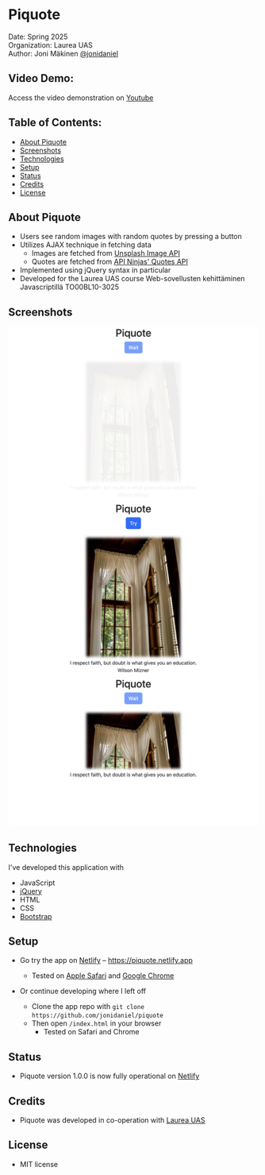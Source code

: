 # Piquote

Date: Spring 2025\
Organization: Laurea UAS\
Author: Joni Mäkinen [@jonidaniel](https://github.com/jonidaniel)

## Video Demo:

Access the video demonstration on [Youtube]()

## Table of Contents:

- [About Piquote](#about-piquote)
- [Screenshots](#screenshots)
- [Technologies](#technologies)
- [Setup](#setup)
- [Status](#status)
- [Credits](#credits)
- [License](#license)

## About Piquote

- Users see random images with random quotes by pressing a button
- Utilizes AJAX technique in fetching data
  - Images are fetched from [Unsplash Image API](https://unsplash.com/developers)
  - Quotes are fetched from [API Ninjas' Quotes API](https://www.api-ninjas.com/api/quotes)
- Implemented using jQuery syntax in particular
- Developed for the Laurea UAS course Web-sovellusten kehittäminen Javascriptillä TO00BL10-3025

## Screenshots

![](screenshots/fading-in.png?raw=true)
![](screenshots/complete.png?raw=true)
![](screenshots/sliding-up.png?raw=true)

## Technologies

I've developed this application with

- JavaScript
- [jQuery](https://jquery.com/)
- HTML
- CSS
- [Bootstrap](https://getbootstrap.com/)

## Setup

- Go try the app on [Netlify](https://piquote.netlify.app) – https://piquote.netlify.app

  - Tested on [Apple Safari](https://www.apple.com/safari/) and [Google Chrome](https://www.google.com/chrome/)

- Or continue developing where I left off
  - Clone the app repo with `git clone https://github.com/jonidaniel/piquote`
  - Then open `/index.html` in your browser
    - Tested on Safari and Chrome

## Status

- Piquote version 1.0.0 is now fully operational on [Netlify](https://piquote.netlify.app)

## Credits

- Piquote was developed in co-operation with [Laurea UAS](https://www.laurea.fi)

## License

- MIT license
